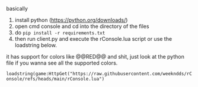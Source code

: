 basically

1. install python (https://python.org/downloads/)
2. open cmd console and cd into the directory of the files
3. do `pip install -r requirements.txt`
4. then run client.py and execute the rConsole.lua script or use the loadstring below.

it has support for colors like @@RED@@ and shit, just look at the python file if you wanna see all the supported colors.

`loadstring(game:HttpGet("https://raw.githubusercontent.com/weekndds/rConsole/refs/heads/main/rConsole.lua")`
